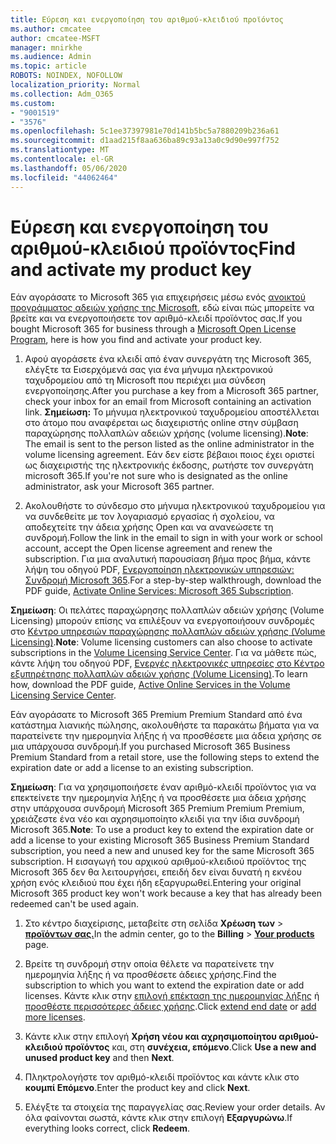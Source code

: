 ```yaml
---
title: Εύρεση και ενεργοποίηση του αριθμού-κλειδιού προϊόντος
ms.author: cmcatee
author: cmcatee-MSFT
manager: mnirkhe
ms.audience: Admin
ms.topic: article
ROBOTS: NOINDEX, NOFOLLOW
localization_priority: Normal
ms.collection: Adm_O365
ms.custom:
- "9001519"
- "3576"
ms.openlocfilehash: 5c1ee37397981e70d141b5bc5a7880209b236a61
ms.sourcegitcommit: d1aad215f8aa636ba89c93a13a0c9d90e997f752
ms.translationtype: MT
ms.contentlocale: el-GR
ms.lasthandoff: 05/06/2020
ms.locfileid: "44062464"
---
```

# <a name="find-and-activate-my-product-key"></a><span data-ttu-id="84c55-102">Εύρεση και ενεργοποίηση του αριθμού-κλειδιού προϊόντος</span><span class="sxs-lookup"><span data-stu-id="84c55-102">Find and activate my product key</span></span>

<span data-ttu-id="84c55-103">Εάν αγοράσατε το Microsoft 365 για επιχειρήσεις μέσω ενός [ανοικτού προγράμματος αδειών χρήσης της Microsoft](https://go.microsoft.com/fwlink/p/?LinkID=613298), εδώ είναι πώς μπορείτε να βρείτε και να ενεργοποιήσετε τον αριθμό-κλειδί προϊόντος σας.</span><span class="sxs-lookup"><span data-stu-id="84c55-103">If you bought Microsoft 365 for business through a [Microsoft Open License Program](https://go.microsoft.com/fwlink/p/?LinkID=613298), here is how you find and activate your product key.</span></span>

1. <span data-ttu-id="84c55-104">Αφού αγοράσετε ένα κλειδί από έναν συνεργάτη της Microsoft 365, ελέγξτε τα Εισερχόμενά σας για ένα μήνυμα ηλεκτρονικού ταχυδρομείου από τη Microsoft που περιέχει μια σύνδεση ενεργοποίησης.</span><span class="sxs-lookup"><span data-stu-id="84c55-104">After you purchase a key from a Microsoft 365 partner, check your inbox for an email from Microsoft containing an activation link.</span></span>  <span data-ttu-id="84c55-105">**Σημείωση:** Το μήνυμα ηλεκτρονικού ταχυδρομείου αποστέλλεται στο άτομο που αναφέρεται ως διαχειριστής online στην σύμβαση παραχώρησης πολλαπλών αδειών χρήσης (volume licensing).</span><span class="sxs-lookup"><span data-stu-id="84c55-105">**Note**: The email is sent to the person listed as the online administrator in the volume licensing agreement.</span></span>  <span data-ttu-id="84c55-106">Εάν δεν είστε βέβαιοι ποιος έχει οριστεί ως διαχειριστής της ηλεκτρονικής έκδοσης, ρωτήστε τον συνεργάτη microsoft 365.</span><span class="sxs-lookup"><span data-stu-id="84c55-106">If you're not sure who is designated as the online administrator, ask your Microsoft 365 partner.</span></span>

2. <span data-ttu-id="84c55-107">Ακολουθήστε το σύνδεσμο στο μήνυμα ηλεκτρονικού ταχυδρομείου για να συνδεθείτε με τον λογαριασμό εργασίας ή σχολείου, να αποδεχτείτε την άδεια χρήσης Open και να ανανεώσετε τη συνδρομή.</span><span class="sxs-lookup"><span data-stu-id="84c55-107">Follow the link in the email to sign in with your work or school account, accept the Open license agreement and renew the subscription.</span></span>  <span data-ttu-id="84c55-108">Για μια αναλυτική παρουσίαση βήμα προς βήμα, κάντε λήψη του οδηγού PDF, [Ενεργοποίηση ηλεκτρονικών υπηρεσιών: Συνδρομή Microsoft 365](https://go.microsoft.com/fwlink/p/?LinkId=618100).</span><span class="sxs-lookup"><span data-stu-id="84c55-108">For a step-by-step walkthrough, download the PDF guide, [Activate Online Services: Microsoft 365 Subscription](https://go.microsoft.com/fwlink/p/?LinkId=618100).</span></span> 

<span data-ttu-id="84c55-109">**Σημείωση**: Οι πελάτες παραχώρησης πολλαπλών αδειών χρήσης (Volume Licensing) μπορούν επίσης να επιλέξουν να ενεργοποιήσουν συνδρομές στο [Κέντρο υπηρεσιών παραχώρησης πολλαπλών αδειών χρήσης (Volume Licensing)](https://go.microsoft.com/fwlink/p/?LinkID=282016).</span><span class="sxs-lookup"><span data-stu-id="84c55-109">**Note**: Volume licensing customers can also choose to activate subscriptions in the [Volume Licensing Service Center](https://go.microsoft.com/fwlink/p/?LinkID=282016).</span></span>  <span data-ttu-id="84c55-110">Για να μάθετε πώς, κάντε λήψη του οδηγού PDF, [Ενεργές ηλεκτρονικές υπηρεσίες στο Κέντρο εξυπηρέτησης πολλαπλών αδειών χρήσης (Volume Licensing)](https://go.microsoft.com/fwlink/p/?LinkId=618096).</span><span class="sxs-lookup"><span data-stu-id="84c55-110">To learn how, download the PDF guide, [Active Online Services in the Volume Licensing Service Center](https://go.microsoft.com/fwlink/p/?LinkId=618096).</span></span>

<span data-ttu-id="84c55-111">Εάν αγοράσατε το Microsoft 365 Premium Premium Standard από ένα κατάστημα λιανικής πώλησης, ακολουθήστε τα παρακάτω βήματα για να παρατείνετε την ημερομηνία λήξης ή να προσθέσετε μια άδεια χρήσης σε μια υπάρχουσα συνδρομή.</span><span class="sxs-lookup"><span data-stu-id="84c55-111">If you purchased Microsoft 365 Business Premium Standard from a retail store, use the following steps to extend the expiration date or add a license to an existing subscription.</span></span>

<span data-ttu-id="84c55-112">**Σημείωση**: Για να χρησιμοποιήσετε έναν αριθμό-κλειδί προϊόντος για να επεκτείνετε την ημερομηνία λήξης ή να προσθέσετε μια άδεια χρήσης στην υπάρχουσα συνδρομή Microsoft 365 Premium Premium Premium, χρειάζεστε ένα νέο και αχρησιμοποίητο κλειδί για την ίδια συνδρομή Microsoft 365.</span><span class="sxs-lookup"><span data-stu-id="84c55-112">**Note**: To use a product key to extend the expiration date or add a license to your existing Microsoft 365 Business Premium Standard subscription, you need a new and unused key for the same Microsoft  365 subscription.</span></span>  <span data-ttu-id="84c55-113">Η εισαγωγή του αρχικού αριθμού-κλειδιού προϊόντος της Microsoft 365 δεν θα λειτουργήσει, επειδή δεν είναι δυνατή η εκνέου χρήση ενός κλειδιού που έχει ήδη εξαργυρωθεί.</span><span class="sxs-lookup"><span data-stu-id="84c55-113">Entering your original Microsoft  365 product key won't work because a key that has already been redeemed can't be used again.</span></span>

1. <span data-ttu-id="84c55-114">Στο κέντρο διαχείρισης, μεταβείτε στη σελίδα **Χρέωση των** > **[προϊόντων σας.](https://go.microsoft.com/fwlink/p/?linkid=842054)**</span><span class="sxs-lookup"><span data-stu-id="84c55-114">In the admin center, go to the **Billing** > **[Your products](https://go.microsoft.com/fwlink/p/?linkid=842054)** page.</span></span>

2. <span data-ttu-id="84c55-115">Βρείτε τη συνδρομή στην οποία θέλετε να παρατείνετε την ημερομηνία λήξης ή να προσθέσετε άδειες χρήσης.</span><span class="sxs-lookup"><span data-stu-id="84c55-115">Find the subscription to which you want to extend the expiration date or add licenses.</span></span>  <span data-ttu-id="84c55-116">Κάντε κλικ στην [επιλογή επέκταση της ημερομηνίας λήξης](https://go.microsoft.com/fwlink/p/?linkid=842054) ή [προσθέστε περισσότερες άδειες χρήσης](https://go.microsoft.com/fwlink/p/?linkid=842054).</span><span class="sxs-lookup"><span data-stu-id="84c55-116">Click [extend end date](https://go.microsoft.com/fwlink/p/?linkid=842054) or [add more licenses](https://go.microsoft.com/fwlink/p/?linkid=842054).</span></span>

3. <span data-ttu-id="84c55-117">Κάντε κλικ στην επιλογή **Χρήση νέου και αχρησιμοποίητου αριθμού-κλειδιού προϊόντος** και, στη **συνέχεια, επόμενο**.</span><span class="sxs-lookup"><span data-stu-id="84c55-117">Click **Use a new and unused product key** and then **Next**.</span></span>

4. <span data-ttu-id="84c55-118">Πληκτρολογήστε τον αριθμό-κλειδί προϊόντος και κάντε κλικ στο **κουμπί Επόμενο**.</span><span class="sxs-lookup"><span data-stu-id="84c55-118">Enter the product key and click **Next**.</span></span>

5. <span data-ttu-id="84c55-119">Ελέγξτε τα στοιχεία της παραγγελίας σας.</span><span class="sxs-lookup"><span data-stu-id="84c55-119">Review your order details.</span></span>  <span data-ttu-id="84c55-120">Αν όλα φαίνονται σωστά, κάντε κλικ στην επιλογή **Εξαργυρώνω**.</span><span class="sxs-lookup"><span data-stu-id="84c55-120">If everything looks correct, click **Redeem**.</span></span>